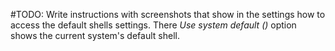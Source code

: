 #TODO: Write instructions with screenshots that show in the settings how to access the default shells settings. There *Use system default ()* option shows the current system's default shell.